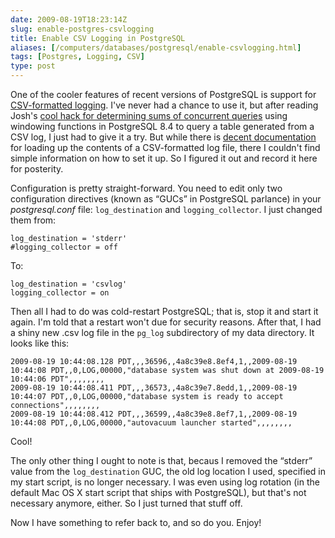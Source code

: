 ```yaml
--- 
date: 2009-08-19T18:23:14Z
slug: enable-postgres-csvlogging
title: Enable CSV Logging in PostgreSQL
aliases: [/computers/databases/postgresql/enable-csvlogging.html]
tags: [Postgres, Logging, CSV]
type: post
---
```


One of the cooler features of recent versions of PostgreSQL is support for
[CSV-formatted logging]. I've never had a chance to use it, but after reading
Josh's [cool hack for determining sums of concurrent queries] using windowing
functions in PostgreSQL 8.4 to query a table generated from a CSV log, I just
had to give it a try. But while there is [decent documentation] for loading up
the contents of a CSV-formatted log file, there I couldn't find simple
information on how to set it up. So I figured it out and record it here for
posterity.

Configuration is pretty straight-forward. You need to edit only two
configuration directives (known as “GUCs” in PostgreSQL parlance) in your
*postgresql.conf* file: `log_destination` and `logging_collector`. I just
changed them from:

    log_destination = 'stderr'
    #logging_collector = off

To:

    log_destination = 'csvlog'
    logging_collector = on

Then all I had to do was cold-restart PostgreSQL; that is, stop it and start it
again. I'm told that a restart won't due for security reasons. After that, I had
a shiny new .csv log file in the `pg_log` subdirectory of my data directory. It
looks like this:

    2009-08-19 10:44:08.128 PDT,,,36596,,4a8c39e8.8ef4,1,,2009-08-19 10:44:08 PDT,,0,LOG,00000,"database system was shut down at 2009-08-19 10:44:06 PDT",,,,,,,,
    2009-08-19 10:44:08.411 PDT,,,36573,,4a8c39e7.8edd,1,,2009-08-19 10:44:07 PDT,,0,LOG,00000,"database system is ready to accept connections",,,,,,,,
    2009-08-19 10:44:08.412 PDT,,,36599,,4a8c39e8.8ef7,1,,2009-08-19 10:44:08 PDT,,0,LOG,00000,"autovacuum launcher started",,,,,,,,

Cool!

The only other thing I ought to note is that, becaus I removed the “stderr”
value from the `log_destination` GUC, the old log location I used, specified in
my start script, is no longer necessary. I was even using log rotation (in the
default Mac OS X start script that ships with PostgreSQL), but that's not
necessary anymore, either. So I just turned that stuff off.

Now I have something to refer back to, and so do you. Enjoy!

  [CSV-formatted logging]: http://www.postgresql.org/docs/current/static/runtime-config-logging.html
    "PostgreSQL Documentation: “Error Reporting and Logging”"
  [cool hack for determining sums of concurrent queries]: http://it.toolbox.com/blogs/database-soup/more-fun-with-windowing-functions-your-query-log-33467
  [decent documentation]: http://www.postgresql.org/docs/current/static/runtime-config-logging.html#RUNTIME-CONFIG-LOGGING-CSVLOG
    "PostgreSQL Documentation: “Using CSV-Format Log Output”"
